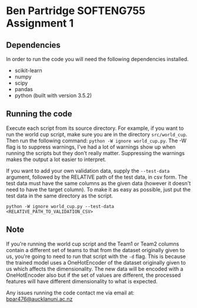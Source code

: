 # Ben Partridge SOFTENG755 Assignment 1

## Dependencies

In order to run the code you will need the following dependencies installed.

- scikit-learn
- numpy
- scipy
- pandas
- python (built with version 3.5.2)

## Running the code

Execute each script from its source directory. For example, if you want to run the world cup script, make sure you are in the directory `src/world_cup`. Then run the following command: `python -W ignore world_cup.py`. The -W flag is to suppress warnings, I've had a lot of warnings show up when running the scripts but they don't really matter. Suppressing the warnings makes the output a lot easier to interpret.

If you want to add your own validation data, supply the `--test-data` argument, followed by the RELATIVE path of the test data, in csv form. The test data must have the same columns as the given data (however it doesn't need to have the target column). To make it as easy as possible, just put the test data in the same directory as the script.

`python -W ignore world_cup.py --test-data <RELATIVE_PATH_TO_VALIDATION_CSV>`

## Note

If you're running the world cup script and the Team1 or Team2 columns contain a different set of teams to that from the dataset originally given to us, you're going to need to run that script with the `-d` flag. This is because the trained model uses a OneHotEncoder of the dataset originally given to us which affects the dimensionality. The new data will be encoded with a OneHotEncoder also but if the set of values are different, the processed features will have different dimensionality to what is expected.

Any issues running the code contact me via email at: bpar476@aucklanuni.ac.nz
